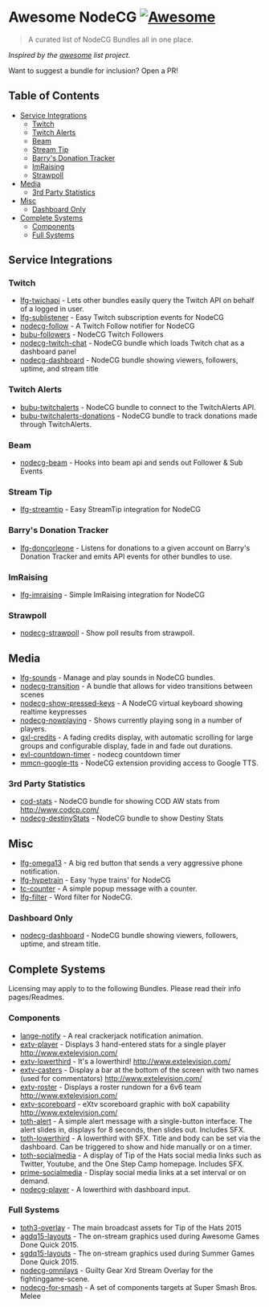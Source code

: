 # Awesome NodeCG [![Awesome](https://cdn.rawgit.com/sindresorhus/awesome/d7305f38d29fed78fa85652e3a63e154dd8e8829/media/badge.svg)](https://github.com/sindresorhus/awesome)

> A curated list of NodeCG Bundles all in one place.

*Inspired by the [awesome](https://github.com/sindresorhus/awesome) list project.*

 Want to suggest a bundle for inclusion? Open a PR!

## Table of Contents
- [Service Integrations](#service-integrations)
  - [Twitch](#twitch)
  - [Twitch Alerts](#twitch-alerts)
  - [Beam](#beam)
  - [Stream Tip](#stream-tip)
  - [Barry's Donation Tracker](#barrys-donation-tracker)
  - [ImRaising](#imraising)
  - [Strawpoll](#strawpoll)
- [Media](#media)
  - [3rd Party Statistics](#3rd-party-statistics)
- [Misc](#misc)
  - [Dashboard Only](#dashboard-only)
- [Complete Systems](#complete-systems)
  - [Components](#components)
  - [Full Systems](#full-systems)

## Service Integrations

### Twitch
* [lfg-twichapi](https://github.com/SupportClass/lfg-twitchapi) - Lets other bundles easily query the Twitch API on behalf of a logged in user.
* [lfg-sublistener](https://github.com/SupportClass/lfg-sublistener) - Easy Twitch subscription events for NodeCG
* [nodecg-follow](https://github.com/Tam/nodecg-follow) - A Twitch Follow notifier for NodeCG
* [bubu-followers](https://github.com/eaceaser/bubu-followers) - NodeCG Twitch Followers
* [nodecg-twitch-chat](https://github.com/denolfe/nodecg-twitch-chat) - NodeCG bundle which loads Twitch chat as a dashboard panel
* [nodecg-dashboard](https://github.com/denolfe/nodecg-dashboard) - NodeCG bundle showing viewers, followers, uptime, and stream title

### Twitch Alerts
* [bubu-twitchalerts](https://github.com/eaceaser/bubu-twitchalerts) - NodeCG bundle to connect to the TwitchAlerts API.
* [bubu-twitchalerts-donations](https://github.com/eaceaser/bubu-twitchalerts-donations) - NodeCG bundle to track donations made through TwitchAlerts.

### Beam
* [nodecg-beam](https://github.com/rfox90/nodecg-beam) - Hooks into beam api and sends out Follower & Sub Events

### Stream Tip
* [lfg-streamtip](https://github.com/SupportClass/lfg-streamtip) - Easy StreamTip integration for NodeCG

### Barry's Donation Tracker
* [lfg-doncorleone](https://github.com/SupportClass/lfg-doncorleone) - Listens for donations to a given account on Barry's Donation Tracker and emits API events for other bundles to use.

### ImRaising
* [lfg-imraising](https://github.com/SupportClass/lfg-imraising) - Simple ImRaising integration for NodeCG

### Strawpoll
* [nodecg-strawpoll](https://github.com/Suyooo/nodecg-strawpoll) - Show poll results from strawpoll. 

## Media

* [lfg-sounds](https://github.com/SupportClass/lfg-sounds) - Manage and play sounds in NodeCG bundles.
* [nodecg-transition](https://github.com/Tam/nodecg-transition) - A bundle that allows for video transitions between scenes
* [nodecg-show-pressed-keys](https://github.com/denolfe/nodecg-show-pressed-keys) - A NodeCG virtual keyboard showing realtime keypresses
* [nodecg-nowplaying](https://github.com/Suyooo/nodecg-nowplaying) - Shows currently playing song in a number of players.
* [gxl-credits](https://github.com/nodecg/nodecg-samples/tree/master/gxl-credits) - A fading credits display, with automatic scrolling for large groups and configurable display, fade in and fade out durations.
* [evl-countdown-timer](https://github.com/erynnb/evl-countdown-timer) - nodecg countdown timer
* [mmcn-google-tts](https://github.com/MattMcNam/mmcn-google-tts) - NodeCG extension providing access to Google TTS.

### 3rd Party Statistics 
* [cod-stats](https://github.com/denolfe/cod-stats) - NodeCG bundle for showing COD AW stats from http://www.codcp.com/
* [nodecg-destinyStats](https://github.com/nomad980/nodecg-destinyStats/tree/master/view) - NodeCG bundle to show Destiny Stats

## Misc

* [lfg-omega13](https://github.com/SupportClass/lfg-omega13) - A big red button that sends a very aggressive phone notification.
* [lfg-hypetrain](https://github.com/SupportClass/lfg-hypetrain) - Easy 'hype trains' for NodeCG
* [tc-counter](https://github.com/SpikeHimself/nodecg-packages/tree/master/tc-counter) - A simple popup message with a counter.
* [lfg-filter](https://github.com/SupportClass/lfg-filter) - Word filter for NodeCG.

### Dashboard Only
* [nodecg-dashboard](https://github.com/denolfe/nodecg-dashboard) - NodeCG bundle showing viewers, followers, uptime, and stream title.


## Complete Systems
Licensing may apply to to the following Bundles. Please read their info pages/Readmes.

### Components
* [lange-notify](https://github.com/Lange/lange-notify) - A real crackerjack notification animation.
* [extv-player](https://github.com/Lange/extv-player) - Displays 3 hand-entered stats for a single player http://www.extelevision.com/	
* [extv-lowerthird](https://github.com/Lange/extv-lowerthird) - It's a lowerthird! http://www.extelevision.com/	
* [extv-casters](https://github.com/Lange/extv-casters) - Display a bar at the bottom of the screen with two names (used for commentators) http://www.extelevision.com/
* [extv-roster](https://github.com/Lange/extv-roster) - Displays a roster rundown for a 6v6 team http://www.extelevision.com/
* [extv-scoreboard](https://github.com/Lange/extv-scoreboard) - eXtv scoreboard graphic with boX capability http://www.extelevision.com/
* [toth-alert](https://github.com/nodecg/nodecg-samples/tree/master/toth-alert) - A simple alert message with a single-button interface. The alert slides in, displays for 8 seconds, then slides out. Includes SFX.
* [toth-lowerthird](https://github.com/nodecg/nodecg-samples/tree/master/toth-lowerthird) - A lowerthird with SFX. Title and body can be set via the dashboard. Can be triggered to show and hide manually or on a timer.
* [toth-socialmedia](https://github.com/nodecg/nodecg-samples/tree/master/toth-socialmedia) - A display of Tip of the Hats social media links such as Twitter, Youtube, and the One Step Camp homepage. Includes SFX.
* [prime-socialmedia](https://github.com/probableprime/prime-socialmedia) - Display social media links at a set interval or on demand. 
* [nodecg-player](https://github.com/timroejr/nodecg-player) - A lowerthird with dashboard input.

### Full Systems
* [toth3-overlay](https://github.com/TipoftheHats/toth3-overlay) - The main broadcast assets for Tip of the Hats 2015
* [agdq15-layouts](https://github.com/GamesDoneQuick/agdq15-layouts) - The on-stream graphics used during Awesome Games Done Quick 2015.
* [sgdq15-layouts](https://github.com/GamesDoneQuick/sgdq15-layouts) - The on-stream graphics used during Summer Games Done Quick 2015.
* [nodecg-omnilays](https://github.com/Charleon/nodecg-omnilays) - Guilty Gear Xrd Stream Overlay for the fightinggame-scene.
* [nodecg-for-smash](https://github.com/mparkms/nodecg-for-smash) - A set of components targets at Super Smash Bros. Melee

